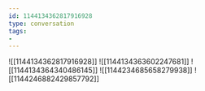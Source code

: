 ```yaml
---
id: 1144134362817916928
type: conversation
tags:
- 
---
```

![[1144134362817916928]]
![[1144134363602247681]]
![[1144134364340486145]]
![[1144234685658279938]]
![[1144246882429857792]]

